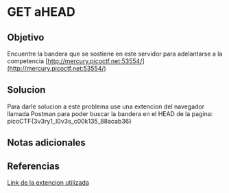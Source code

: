 # GET aHEAD

## Objetivo
Encuentre la bandera que se sostiene en este servidor para adelantarse a la competencia [http://mercury.picoctf.net:53554/](http://mercury.picoctf.net:53554/)

## Solucion
Para darle solucion a este problema use una extencion del navegador llamada Postman para poder buscar la bandera en el HEAD de la pagina:
picoCTF{3v3ry1_l0v3s_c00k135_88acab36}

## Notas adicionales

## Referencias
[Link de la extencion utilizada](https://chrome.google.com/webstore/detail/postman-interceptor/aicmkgpgakddgnaphhhpliifpcfhicfo?hl=es)